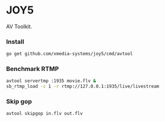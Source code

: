 # JOY5

AV Toolkit.

### Install

```sh
go get github.com/xmedia-systems/joy5/cmd/avtool
```

### Benchmark RTMP

```sh
avtool servertmp :1935 movie.flv &
sb_rtmp_load -c 1 -r rtmp://127.0.0.1:1935/live/livestream
```

### Skip gop

```sh
avtool skipgop in.flv out.flv
```
